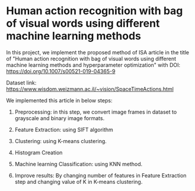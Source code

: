 # Human action recognition with bag of visual words using different machine learning methods
In this project, we implement the proposed method of ISA article in the title of "Human action recognition with bag of visual words using different machine learning methods and hyperparameter optimization" with DOI: https://doi.org/10.1007/s00521-019-04365-9 

Dataset link: https://www.wisdom.weizmann.ac.il/~vision/SpaceTimeActions.html 

We implemented this article in below steps:

1. Preprocessing: in this step, we convert image frames in dataset to grayscale and binary image formats.

2. Feature Extraction: using SIFT algorithm

3. Clustering: using K-means clustering.

4. Histogram Creation

5. Machine learning Classification: using KNN method.

6. Improve results: By changing number of features in Feature Extraction step and changing value of K in K-means clustering.

